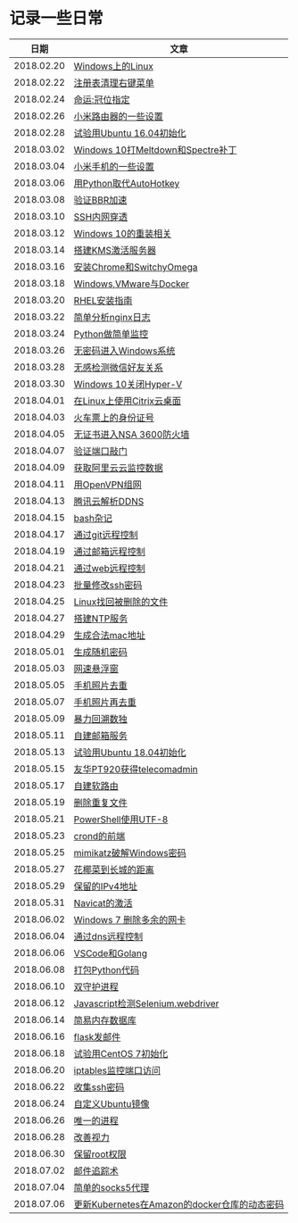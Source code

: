# 记录一些日常
| 日期 | 文章 |
| - | - |
| 2018.02.20 | [Windows上的Linux](https://github.com/beifangwudi/yukky/tree/master/gone/20180220) |
| 2018.02.22 | [注册表清理右键菜单](https://github.com/beifangwudi/yukky/tree/master/gone/20180222) |
| 2018.02.24 | [命运:冠位指定](https://github.com/beifangwudi/yukky/tree/master/gone/20180224) |
| 2018.02.26 | [小米路由器的一些设置](https://github.com/beifangwudi/yukky/tree/master/gone/20180226) |
| 2018.02.28 | [试验用Ubuntu 16.04初始化](https://github.com/beifangwudi/yukky/tree/master/gone/20180228) |
| 2018.03.02 | [Windows 10打Meltdown和Spectre补丁](https://github.com/beifangwudi/yukky/tree/master/gone/20180302) |
| 2018.03.04 | [小米手机的一些设置](https://github.com/beifangwudi/yukky/tree/master/gone/20180304) |
| 2018.03.06 | [用Python取代AutoHotkey](https://github.com/beifangwudi/yukky/tree/master/gone/20180306) |
| 2018.03.08 | [验证BBR加速](https://github.com/beifangwudi/yukky/tree/master/gone/20180308) |
| 2018.03.10 | [SSH内网穿透](https://github.com/beifangwudi/yukky/tree/master/gone/20180310) |
| 2018.03.12 | [Windows 10的重装相关](https://github.com/beifangwudi/yukky/tree/master/gone/20180312) |
| 2018.03.14 | [搭建KMS激活服务器](https://github.com/beifangwudi/yukky/tree/master/gone/20180314) |
| 2018.03.16 | [安装Chrome和SwitchyOmega](https://github.com/beifangwudi/yukky/tree/master/gone/20180316) |
| 2018.03.18 | [Windows,VMware与Docker](https://github.com/beifangwudi/yukky/tree/master/gone/20180318) |
| 2018.03.20 | [RHEL安装指南](https://github.com/beifangwudi/yukky/tree/master/gone/20180320) |
| 2018.03.22 | [简单分析nginx日志](https://github.com/beifangwudi/yukky/tree/master/gone/20180322) |
| 2018.03.24 | [Python做简单监控](https://github.com/beifangwudi/yukky/tree/master/gone/20180324) |
| 2018.03.26 | [无密码进入Windows系统](https://github.com/beifangwudi/yukky/tree/master/gone/20180326) |
| 2018.03.28 | [无感检测微信好友关系](https://github.com/beifangwudi/yukky/tree/master/gone/20180328) |
| 2018.03.30 | [Windows 10关闭Hyper-V](https://github.com/beifangwudi/yukky/tree/master/gone/20180330) |
| 2018.04.01 | [在Linux上使用Citrix云桌面](https://github.com/beifangwudi/yukky/tree/master/gone/20180401) |
| 2018.04.03 | [火车票上的身份证号](https://github.com/beifangwudi/yukky/tree/master/gone/20180403) |
| 2018.04.05 | [无证书进入NSA 3600防火墙](https://github.com/beifangwudi/yukky/tree/master/gone/20180405) |
| 2018.04.07 | [验证端口敲门](https://github.com/beifangwudi/yukky/tree/master/gone/20180407) |
| 2018.04.09 | [获取阿里云云监控数据](https://github.com/beifangwudi/yukky/tree/master/gone/20180409) |
| 2018.04.11 | [用OpenVPN组网](https://github.com/beifangwudi/yukky/tree/master/gone/20180411) |
| 2018.04.13 | [腾讯云解析DDNS](https://github.com/beifangwudi/yukky/tree/master/gone/20180413) |
| 2018.04.15 | [bash杂记](https://github.com/beifangwudi/yukky/tree/master/gone/20180415) |
| 2018.04.17 | [通过git远程控制](https://github.com/beifangwudi/yukky/tree/master/gone/20180417) |
| 2018.04.19 | [通过邮箱远程控制](https://github.com/beifangwudi/yukky/tree/master/gone/20180419) |
| 2018.04.21 | [通过web远程控制](https://github.com/beifangwudi/yukky/tree/master/gone/20180421) |
| 2018.04.23 | [批量修改ssh密码](https://github.com/beifangwudi/yukky/tree/master/gone/20180423) |
| 2018.04.25 | [Linux找回被删除的文件](https://github.com/beifangwudi/yukky/tree/master/gone/20180425) |
| 2018.04.27 | [搭建NTP服务](https://github.com/beifangwudi/yukky/tree/master/gone/20180427) |
| 2018.04.29 | [生成合法mac地址](https://github.com/beifangwudi/yukky/tree/master/gone/20180429) |
| 2018.05.01 | [生成随机密码](https://github.com/beifangwudi/yukky/tree/master/gone/20180501) |
| 2018.05.03 | [网速悬浮窗](https://github.com/beifangwudi/yukky/tree/master/gone/20180503) |
| 2018.05.05 | [手机照片去重](https://github.com/beifangwudi/yukky/tree/master/gone/20180505) |
| 2018.05.07 | [手机照片再去重](https://github.com/beifangwudi/yukky/tree/master/gone/20180507) |
| 2018.05.09 | [暴力回溯数独](https://github.com/beifangwudi/yukky/tree/master/gone/20180509) |
| 2018.05.11 | [自建邮箱服务](https://github.com/beifangwudi/yukky/tree/master/gone/20180511) |
| 2018.05.13 | [试验用Ubuntu 18.04初始化](https://github.com/beifangwudi/yukky/tree/master/gone/20180513) |
| 2018.05.15 | [友华PT920获得telecomadmin](https://github.com/beifangwudi/yukky/tree/master/gone/20180515) |
| 2018.05.17 | [自建软路由](https://github.com/beifangwudi/yukky/tree/master/gone/20180517) |
| 2018.05.19 | [删除重复文件](https://github.com/beifangwudi/yukky/tree/master/gone/20180519) |
| 2018.05.21 | [PowerShell使用UTF-8](https://github.com/beifangwudi/yukky/tree/master/gone/20180521) |
| 2018.05.23 | [crond的前端](https://github.com/beifangwudi/yukky/tree/master/gone/20180523) |
| 2018.05.25 | [mimikatz破解Windows密码](https://github.com/beifangwudi/yukky/tree/master/gone/20180525) |
| 2018.05.27 | [花椰菜到长城的距离](https://github.com/beifangwudi/yukky/tree/master/gone/20180527) |
| 2018.05.29 | [保留的IPv4地址](https://github.com/beifangwudi/yukky/tree/master/gone/20180529) |
| 2018.05.31 | [Navicat的激活](https://github.com/beifangwudi/yukky/tree/master/gone/20180531) |
| 2018.06.02 | [Windows 7 删除多余的网卡](https://github.com/beifangwudi/yukky/tree/master/gone/20180602) |
| 2018.06.04 | [通过dns远程控制](https://github.com/beifangwudi/yukky/tree/master/gone/20180604) |
| 2018.06.06 | [VSCode和Golang](https://github.com/beifangwudi/yukky/tree/master/gone/20180606) |
| 2018.06.08 | [打包Python代码](https://github.com/beifangwudi/yukky/tree/master/gone/20180608) |
| 2018.06.10 | [双守护进程](https://github.com/beifangwudi/yukky/tree/master/gone/20180610) |
| 2018.06.12 | [Javascript检测Selenium.webdriver](https://github.com/beifangwudi/yukky/tree/master/gone/20180612) |
| 2018.06.14 | [简易内存数据库](https://github.com/beifangwudi/yukky/tree/master/gone/20180614) |
| 2018.06.16 | [flask发邮件](https://github.com/beifangwudi/yukky/tree/master/gone/20180616) |
| 2018.06.18 | [试验用CentOS 7初始化](https://github.com/beifangwudi/yukky/tree/master/gone/20180618) |
| 2018.06.20 | [iptables监控端口访问](https://github.com/beifangwudi/yukky/tree/master/gone/20180620) |
| 2018.06.22 | [收集ssh密码](https://github.com/beifangwudi/yukky/tree/master/gone/20180622) |
| 2018.06.24 | [自定义Ubuntu镜像](https://github.com/beifangwudi/yukky/tree/master/gone/20180624) |
| 2018.06.26 | [唯一的进程](https://github.com/beifangwudi/yukky/tree/master/gone/20180626) |
| 2018.06.28 | [改善视力](https://github.com/beifangwudi/yukky/tree/master/gone/20180628) |
| 2018.06.30 | [保留root权限](https://github.com/beifangwudi/yukky/tree/master/gone/20180630) |
| 2018.07.02 | [邮件追踪术](https://github.com/beifangwudi/yukky/tree/master/20180702) |
| 2018.07.04 | [简单的socks5代理](https://github.com/beifangwudi/yukky/tree/master/20180704) |
| 2018.07.06 | [更新Kubernetes在Amazon的docker仓库的动态密码](https://github.com/beifangwudi/yukky/tree/master/20180706) |